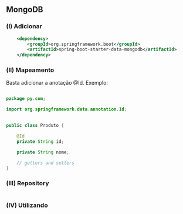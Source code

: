 ## MongoDB 

### (I) Adicionar 

```xml
	<dependency>
		<groupId>org.springframework.boot</groupId>
		<artifactId>spring-boot-starter-data-mongodb</artifactId>
	</dependency>
```

### (II) Mapeamento

Basta adicionar a anotação @Id. Exemplo:

```java

package py.com;

import org.springframework.data.annotation.Id;

 
public class Produto {

	@Id
	private String id;

	private String nome;

	// getters and setters
}

```

### (III) Repository

```java

```

### (IV) Utilizando

```java

```


